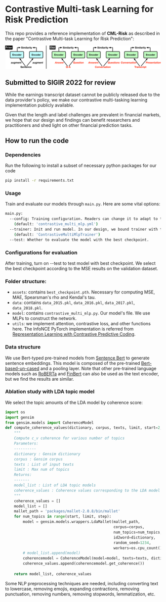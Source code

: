 # Contrastive Multi-task Learning for Risk Prediction

This repo provides a reference implementation of **CML-Risk** as described in the paper "Contrastive Multi-task Learning for Risk Prediction":

![Contrastive Objectives](pics/cl_paradigm.png)

Submitted to SIGIR 2022 for review
--------------------

While the earnings transcript dataset cannot be publicly released due to the data provider's policy, we make our contrastive multi-tasking learning implementation publicly available.

Given that the length and label challenges are prevalent in financial markets, we hope that our design and findings can benefit researchers and practitioners and shed light on other financial prediction tasks.

## How to run the code

### Dependencies

Run the following to install a subset of necessary python packages for our code
```sh
pip install -r requirements.txt
```

### Usage

Train and evaluate our models through `main.py`. Here are some vital options:
```sh
main.py:
  --config: Training configuration. Readers can change it to adapt to their specific tasks.
    (default: 'contrastive_multi_mlp.yml')
  --trainer: Init and run model. In our design, we bound trainer with their specific model.
    (default: 'ContrastiveMultiMlpTrainer')
  --test: Whether to evaluate the model with the best checkpoint.
```

### Configurations for evaluation
After training, turn on --test to test model with best checkpoint. We select the best checkpoint according to the MSE results on the validation dataset.

### Folder structure:
* `assets`: contains `best_checkpoint.pth`. Necessary for computing MSE, MAE, Spearsman's rho and Kendal's tau.
* `data`: contains `data_2015.pkl`, `data_2016.pkl`, `data_2017.pkl`, `data_2018.pkl`.
* `model`: contains `contrastive_multi_mlp.py`. Our model's file. We use MLPs to construct the network.
* `utils`: we implement attention, contrastive loss, and other functions here. The InfoNCE PyTorch implementation is referred from [Representation Learning with Contrastive Predictive Coding](https://github.com/RElbers/info-nce-pytorch).

### Data structure
We use Bert-typed pre-trained models from [Sentence Bert](https://www.sbert.net/) to generate sentence embeddings. This model is composed of the pre-trained [Bert-based-un-cased](https://huggingface.co/bert-base-uncased) and a pooling layer. Note that other pre-trained language models such as [RoBERTa](https://huggingface.co/roberta-base) and [FinBert](https://huggingface.co/yiyanghkust/finbert-pretrain) can also be used as the text encoder, but we find the results are similar.


### Ablation study with LDA topic model
We select the topic amounts of the LDA model by coherence score:
```python
import os
import gensim
from gensim.models import CoherenceModel
def compute_coherence_values(dictionary, corpus, texts, limit, start=2, step=3):
    """
    Compute c_v coherence for various number of topics
    Parameters:
    ----------
    dictionary : Gensim dictionary
    corpus : Gensim corpus
    texts : List of input texts
    limit : Max num of topics
    Returns:
    -------
    model_list : List of LDA topic models
    coherence_values : Coherence values corresponding to the LDA model with respective number of topics
    """
    coherence_values = []
    model_list = []
    mallet_path = 'packages/mallet-2.0.8/bin/mallet'
    for num_topics in range(start, limit, step):
        model = gensim.models.wrappers.LdaMallet(mallet_path,
                                                 corpus=corpus,
                                                 num_topics=num_topics,
                                                 id2word=dictionary,
                                                 random_seed=1234,
                                                 workers=os.cpu_count())
        # model_list.append(model)
        coherencemodel = CoherenceModel(model=model, texts=texts, dictionary=dictionary, coherence='c_v')
        coherence_values.append(coherencemodel.get_coherence())

    return model_list, coherence_values
```
Some NLP preprocessing techniques are needed, including converting text to lowercase, removing emojis, expanding contractions, removing punctuation, removing numbers, removing stopwords, lemmatization, etc.
